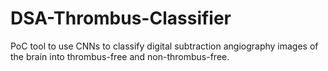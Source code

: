 # DSA-Thrombus-Classifier
PoC tool to use CNNs to classify digital subtraction angiography images of the brain into thrombus-free and non-thrombus-free.
